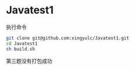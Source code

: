 # Javatest1

执行命令
```bash
git clone git@github.com:xingyulc/Javatest1.git
cd Javatest1
sh build.sh
```

第三题没有打包成功